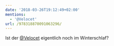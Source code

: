 ```yaml
---
date: '2018-03-26T19:12:49+02:00'
mentions:
  - '@Velocet'
url: /978318870091063296/
---
```

Ist der [@Velocet](https://twitter.com/@Velocet) eigentlich noch im Winterschlaf?
